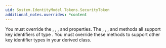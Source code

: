 ```yaml
---
uid: System.IdentityModel.Tokens.SecurityToken
additional_notes.overrides: *content
---
```


<p>You must override the <xref href="System.IdentityModel.Tokens.SecurityToken.Id"></xref>, <xref href="System.IdentityModel.Tokens.SecurityToken.SecurityKeys"></xref>, <xref href="System.IdentityModel.Tokens.SecurityToken.ValidFrom"></xref>, and <xref href="System.IdentityModel.Tokens.SecurityToken.ValidTo"></xref> properties. The <xref href="System.IdentityModel.Tokens.SecurityToken.CanCreateKeyIdentifierClause``1"></xref>, <xref href="System.IdentityModel.Tokens.SecurityToken.CreateKeyIdentifierClause``1"></xref>, <xref href="System.IdentityModel.Tokens.SecurityToken.MatchesKeyIdentifierClause(System.IdentityModel.Tokens.SecurityKeyIdentifierClause)"></xref>, and <xref href="System.IdentityModel.Tokens.SecurityToken.ResolveKeyIdentifierClause(System.IdentityModel.Tokens.SecurityKeyIdentifierClause)"></xref> methods all support key identifiers of type <xref href="System.IdentityModel.Tokens.LocalIdKeyIdentifierClause"></xref>. You must override these methods to support other key identifier types in your derived class.</p>


